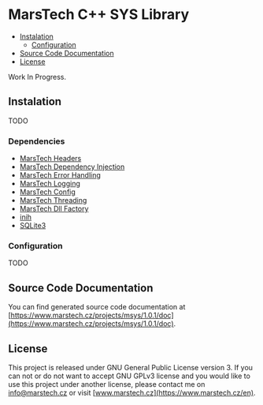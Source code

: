 # MarsTech C++ SYS Library
 - [Instalation](#instalation)
	 - [Configuration](#configuration)
 - [Source Code Documentation](#source-code-documentation)
 - [License](#license)

Work In Progress.

## Instalation
TODO

### Dependencies

 - [MarsTech Headers](https://github.com/Mars2004/mheaders)
 - [MarsTech Dependency Injection](https://github.com/Mars2004/mdi)
 - [MarsTech Error Handling](https://github.com/Mars2004/merror)
 - [MarsTech Logging](https://github.com/Mars2004/mlogging)
 - [MarsTech Config](https://github.com/Mars2004/mconfig)
 - [MarsTech Threading](https://github.com/Mars2004/mthreading)
 - [MarsTech Dll Factory](https://github.com/Mars2004/mdllfactory)
 - [inih](https://github.com/jtilly/inih)
 - [SQLite3](https://www.sqlite.org/index.html)

### Configuration
TODO

## Source Code Documentation
You can find generated source code documentation at [https://www.marstech.cz/projects/msys/1.0.1/doc](https://www.marstech.cz/projects/msys/1.0.1/doc).

## License
This project is released under GNU General Public License version 3. If you can not or do not want to accept GNU GPLv3 license and you would like to use this project under another license, please contact me on [info@marstech.cz](mailto:info@marstech.cz) or visit [www.marstech.cz](https://www.marstech.cz/en).
